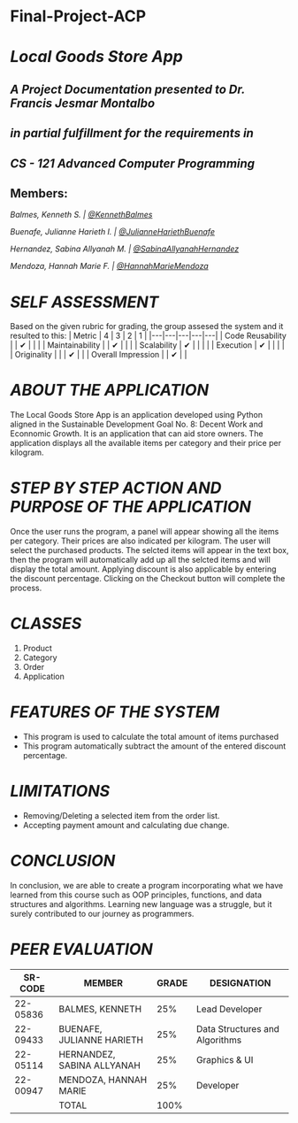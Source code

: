 # Final-Project-ACP
# *Local Goods Store App*

## *A Project Documentation presented to Dr. Francis Jesmar Montalbo*
## *in partial fulfillment for the requirements in*
## *CS - 121 Advanced Computer Programming*

## Members:

*Balmes, Kenneth S. | [@KennethBalmes](https://github.com/knnthbalmes)* 

*Buenafe, Julianne Harieth I. | [@JulianneHariethBuenafe](https://github.com/juliannebuenafe)*

*Hernandez, Sabina Allyanah M. | [@SabinaAllyanahHernandez](https://github.com/sashimmiy)*

*Mendoza, Hannah Marie F. | [@HannahMarieMendoza](https://github.com/hanammndz)*

# *SELF ASSESSMENT*
Based on the given rubric for grading, the group assesed the system and it resulted to this:
| Metric  |  4 | 3  | 2  |  1 |
|---|---|---|---|---|
| Code Reusability  |   | ✔  |   |   |
| Maintainability  |   | ✔  |   |   |
| Scalability  | ✔  |   |   |   |
| Execution  | ✔  |   |   |   |
| Originality  |  |  |  ✔ |   |
| Overall Impression    |  | ✔  |   |

# *ABOUT THE APPLICATION*

The Local Goods Store App is an application developed using Python aligned in the Sustainable Development Goal No. 8: Decent Work and Econnomic Growth. It is an application that can aid store owners. The application displays all the available items per category and their price per kilogram. 

# *STEP BY STEP ACTION AND PURPOSE OF THE APPLICATION*

Once the user runs the program, a panel will appear showing all the items per category. Their prices are also indicated per kilogram. The user will select the purchased products. The selcted items will appear in the text box, then the program will automatically add up all the selcted items and will display the total amount. Applying discount is also applicable by entering the discount percentage. Clicking on the Checkout button will complete the process. 

# *CLASSES*
1. Product
2. Category
3. Order
4. Application

# *FEATURES OF THE SYSTEM*
* This program is used to calculate the total amount of items purchased
* This program automatically subtract the amount of the entered discount percentage.

# *LIMITATIONS*
* Removing/Deleting a selected item from the order list.
* Accepting payment amount and calculating due change.

# *CONCLUSION*
In conclusion, we are able to create a program incorporating what we have learned from this course such as OOP principles, functions, and data structures and algorithms. Learning new language was a struggle, but it surely contributed to our journey as programmers.

# *PEER EVALUATION*
| SR-CODE | MEMBER | GRADE | DESIGNATION |
|------|------|------|------|
| 22-05836 | BALMES, KENNETH | 25% | Lead Developer |
| 22-09433 | BUENAFE, JULIANNE HARIETH | 25% | Data Structures and Algorithms |
| 22-05114 | HERNANDEZ, SABINA ALLYANAH | 25% | Graphics & UI |
| 22-00947 | MENDOZA, HANNAH MARIE | 25% | Developer |
|   | TOTAL | 100% |   |
